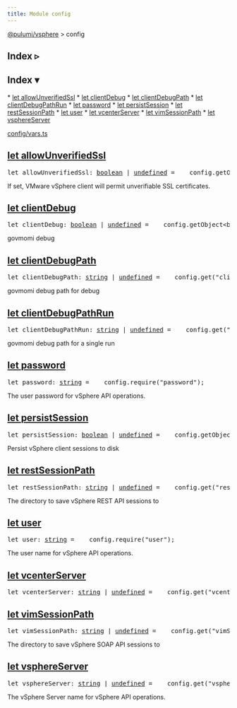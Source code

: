 ```yaml
---
title: Module config
---
```


<!-- WARNING: this page was generated by a tool. Do not edit it by hand. -->
<!-- To change it, please see https://github.com/pulumi/docs/tree/master/tools/tscdocgen. -->

<a href="../index.html">@pulumi/vsphere</a> &gt; config

<div class="toggleVisible" markdown="1">
<div class="collapsed" markdown="1">
<h2 class="pdoc-module-header toggleButton" title="Click to show Index">Index ▹</h2>
</div>
<div class="expanded" markdown="1">
<h2 class="pdoc-module-header toggleButton" title="Click to hide Index">Index ▾</h2>
<div class="pdoc-module-contents" markdown="1">
* <a href="#allowUnverifiedSsl">let allowUnverifiedSsl</a>
* <a href="#clientDebug">let clientDebug</a>
* <a href="#clientDebugPath">let clientDebugPath</a>
* <a href="#clientDebugPathRun">let clientDebugPathRun</a>
* <a href="#password">let password</a>
* <a href="#persistSession">let persistSession</a>
* <a href="#restSessionPath">let restSessionPath</a>
* <a href="#user">let user</a>
* <a href="#vcenterServer">let vcenterServer</a>
* <a href="#vimSessionPath">let vimSessionPath</a>
* <a href="#vsphereServer">let vsphereServer</a>

<a href="https://github.com/pulumi/pulumi-vsphere/blob/master/sdk/nodejs/config/vars.ts">config/vars.ts</a> 
</div>
</div>
</div>


<h2 class="pdoc-module-header" id="allowUnverifiedSsl">
<a class="pdoc-member-name" href="https://github.com/pulumi/pulumi-vsphere/blob/master/sdk/nodejs/config/vars.ts#L12">let <b>allowUnverifiedSsl</b></a>
</h2>
<div class="pdoc-module-contents" markdown="1">
<pre class="highlight"><span class='kd'>let</span> allowUnverifiedSsl: <span class='kd'><a href='https://developer.mozilla.org/en-US/docs/Web/JavaScript/Reference/Global_Objects/Boolean'>boolean</a></span> | <span class='kd'><a href='https://developer.mozilla.org/en-US/docs/Web/JavaScript/Reference/Global_Objects/undefined'>undefined</a></span> = <span class='s2'> __config.getObject&lt;boolean&gt;(&#34;allowUnverifiedSsl&#34;)</span>;</pre>

If set, VMware vSphere client will permit unverifiable SSL certificates.

</div>
<h2 class="pdoc-module-header" id="clientDebug">
<a class="pdoc-member-name" href="https://github.com/pulumi/pulumi-vsphere/blob/master/sdk/nodejs/config/vars.ts#L16">let <b>clientDebug</b></a>
</h2>
<div class="pdoc-module-contents" markdown="1">
<pre class="highlight"><span class='kd'>let</span> clientDebug: <span class='kd'><a href='https://developer.mozilla.org/en-US/docs/Web/JavaScript/Reference/Global_Objects/Boolean'>boolean</a></span> | <span class='kd'><a href='https://developer.mozilla.org/en-US/docs/Web/JavaScript/Reference/Global_Objects/undefined'>undefined</a></span> = <span class='s2'> __config.getObject&lt;boolean&gt;(&#34;clientDebug&#34;)</span>;</pre>

govmomi debug

</div>
<h2 class="pdoc-module-header" id="clientDebugPath">
<a class="pdoc-member-name" href="https://github.com/pulumi/pulumi-vsphere/blob/master/sdk/nodejs/config/vars.ts#L20">let <b>clientDebugPath</b></a>
</h2>
<div class="pdoc-module-contents" markdown="1">
<pre class="highlight"><span class='kd'>let</span> clientDebugPath: <span class='kd'><a href='https://developer.mozilla.org/en-US/docs/Web/JavaScript/Reference/Global_Objects/String'>string</a></span> | <span class='kd'><a href='https://developer.mozilla.org/en-US/docs/Web/JavaScript/Reference/Global_Objects/undefined'>undefined</a></span> = <span class='s2'> __config.get(&#34;clientDebugPath&#34;)</span>;</pre>

govmomi debug path for debug

</div>
<h2 class="pdoc-module-header" id="clientDebugPathRun">
<a class="pdoc-member-name" href="https://github.com/pulumi/pulumi-vsphere/blob/master/sdk/nodejs/config/vars.ts#L24">let <b>clientDebugPathRun</b></a>
</h2>
<div class="pdoc-module-contents" markdown="1">
<pre class="highlight"><span class='kd'>let</span> clientDebugPathRun: <span class='kd'><a href='https://developer.mozilla.org/en-US/docs/Web/JavaScript/Reference/Global_Objects/String'>string</a></span> | <span class='kd'><a href='https://developer.mozilla.org/en-US/docs/Web/JavaScript/Reference/Global_Objects/undefined'>undefined</a></span> = <span class='s2'> __config.get(&#34;clientDebugPathRun&#34;)</span>;</pre>

govmomi debug path for a single run

</div>
<h2 class="pdoc-module-header" id="password">
<a class="pdoc-member-name" href="https://github.com/pulumi/pulumi-vsphere/blob/master/sdk/nodejs/config/vars.ts#L28">let <b>password</b></a>
</h2>
<div class="pdoc-module-contents" markdown="1">
<pre class="highlight"><span class='kd'>let</span> password: <span class='kd'><a href='https://developer.mozilla.org/en-US/docs/Web/JavaScript/Reference/Global_Objects/String'>string</a></span> = <span class='s2'> __config.require(&#34;password&#34;)</span>;</pre>

The user password for vSphere API operations.

</div>
<h2 class="pdoc-module-header" id="persistSession">
<a class="pdoc-member-name" href="https://github.com/pulumi/pulumi-vsphere/blob/master/sdk/nodejs/config/vars.ts#L32">let <b>persistSession</b></a>
</h2>
<div class="pdoc-module-contents" markdown="1">
<pre class="highlight"><span class='kd'>let</span> persistSession: <span class='kd'><a href='https://developer.mozilla.org/en-US/docs/Web/JavaScript/Reference/Global_Objects/Boolean'>boolean</a></span> | <span class='kd'><a href='https://developer.mozilla.org/en-US/docs/Web/JavaScript/Reference/Global_Objects/undefined'>undefined</a></span> = <span class='s2'> __config.getObject&lt;boolean&gt;(&#34;persistSession&#34;)</span>;</pre>

Persist vSphere client sessions to disk

</div>
<h2 class="pdoc-module-header" id="restSessionPath">
<a class="pdoc-member-name" href="https://github.com/pulumi/pulumi-vsphere/blob/master/sdk/nodejs/config/vars.ts#L36">let <b>restSessionPath</b></a>
</h2>
<div class="pdoc-module-contents" markdown="1">
<pre class="highlight"><span class='kd'>let</span> restSessionPath: <span class='kd'><a href='https://developer.mozilla.org/en-US/docs/Web/JavaScript/Reference/Global_Objects/String'>string</a></span> | <span class='kd'><a href='https://developer.mozilla.org/en-US/docs/Web/JavaScript/Reference/Global_Objects/undefined'>undefined</a></span> = <span class='s2'> __config.get(&#34;restSessionPath&#34;)</span>;</pre>

The directory to save vSphere REST API sessions to

</div>
<h2 class="pdoc-module-header" id="user">
<a class="pdoc-member-name" href="https://github.com/pulumi/pulumi-vsphere/blob/master/sdk/nodejs/config/vars.ts#L40">let <b>user</b></a>
</h2>
<div class="pdoc-module-contents" markdown="1">
<pre class="highlight"><span class='kd'>let</span> user: <span class='kd'><a href='https://developer.mozilla.org/en-US/docs/Web/JavaScript/Reference/Global_Objects/String'>string</a></span> = <span class='s2'> __config.require(&#34;user&#34;)</span>;</pre>

The user name for vSphere API operations.

</div>
<h2 class="pdoc-module-header" id="vcenterServer">
<a class="pdoc-member-name" href="https://github.com/pulumi/pulumi-vsphere/blob/master/sdk/nodejs/config/vars.ts#L41">let <b>vcenterServer</b></a>
</h2>
<div class="pdoc-module-contents" markdown="1">
<pre class="highlight"><span class='kd'>let</span> vcenterServer: <span class='kd'><a href='https://developer.mozilla.org/en-US/docs/Web/JavaScript/Reference/Global_Objects/String'>string</a></span> | <span class='kd'><a href='https://developer.mozilla.org/en-US/docs/Web/JavaScript/Reference/Global_Objects/undefined'>undefined</a></span> = <span class='s2'> __config.get(&#34;vcenterServer&#34;)</span>;</pre>
</div>
<h2 class="pdoc-module-header" id="vimSessionPath">
<a class="pdoc-member-name" href="https://github.com/pulumi/pulumi-vsphere/blob/master/sdk/nodejs/config/vars.ts#L45">let <b>vimSessionPath</b></a>
</h2>
<div class="pdoc-module-contents" markdown="1">
<pre class="highlight"><span class='kd'>let</span> vimSessionPath: <span class='kd'><a href='https://developer.mozilla.org/en-US/docs/Web/JavaScript/Reference/Global_Objects/String'>string</a></span> | <span class='kd'><a href='https://developer.mozilla.org/en-US/docs/Web/JavaScript/Reference/Global_Objects/undefined'>undefined</a></span> = <span class='s2'> __config.get(&#34;vimSessionPath&#34;)</span>;</pre>

The directory to save vSphere SOAP API sessions to

</div>
<h2 class="pdoc-module-header" id="vsphereServer">
<a class="pdoc-member-name" href="https://github.com/pulumi/pulumi-vsphere/blob/master/sdk/nodejs/config/vars.ts#L49">let <b>vsphereServer</b></a>
</h2>
<div class="pdoc-module-contents" markdown="1">
<pre class="highlight"><span class='kd'>let</span> vsphereServer: <span class='kd'><a href='https://developer.mozilla.org/en-US/docs/Web/JavaScript/Reference/Global_Objects/String'>string</a></span> | <span class='kd'><a href='https://developer.mozilla.org/en-US/docs/Web/JavaScript/Reference/Global_Objects/undefined'>undefined</a></span> = <span class='s2'> __config.get(&#34;vsphereServer&#34;)</span>;</pre>

The vSphere Server name for vSphere API operations.

</div>
